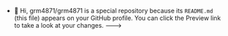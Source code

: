 - 👋 Hi, 
grm4871/grm4871 is a special repository because its `README.md` (this file) appears on your GitHub profile.
You can click the Preview link to take a look at your changes.
--->
